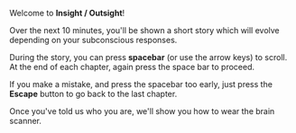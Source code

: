Welcome to **Insight / Outsight**!

Over the next 10 minutes, you'll be shown a short story which will evolve depending on your subconscious responses.

During the story, you can press **spacebar** (or use the arrow keys) to scroll. At the end of each chapter, again press the space bar to proceed.

If you make a mistake, and press the spacebar too early, just press the **Escape** button to go back to the last chapter.

Once you've told us who you are, we'll show you how to wear the brain scanner.
